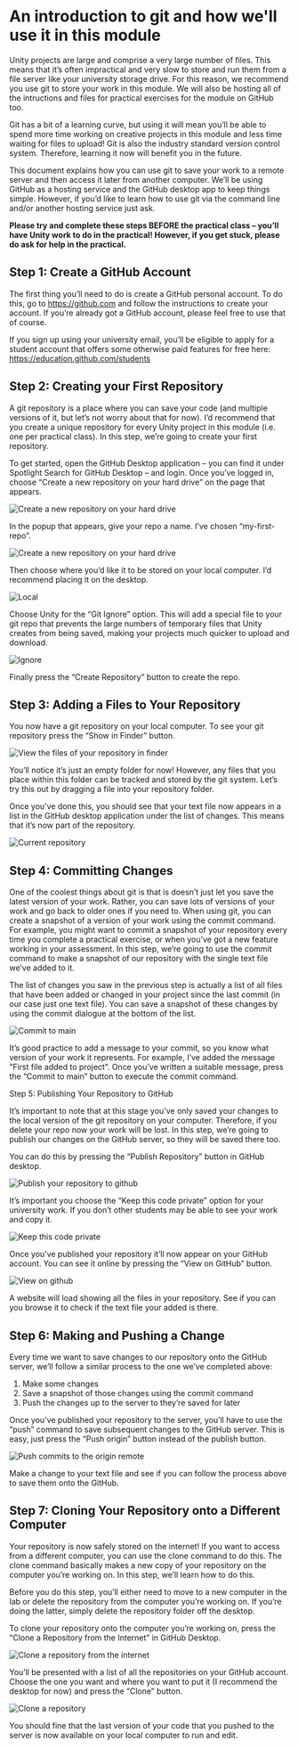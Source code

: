 # An introduction to git and how we'll use it in this module

Unity projects are large and comprise a very large number of files. This means that it’s often impractical and very slow to store and run them from a file server like your university storage drive. For this reason, we recommend you use git to store your work in this module. We will also be hosting all of the intructions and files for practical exercises for the module on GitHub too.

Git has a bit of a learning curve, but using it will mean you’ll be able to spend more time working on creative projects in this module and less time waiting for files to upload! Git is also the industry standard version control system. Therefore, learning it now will benefit you in the future.

This document explains how you can use git to save your work to a remote server and then access it later from another computer. We’ll be using GitHub as a hosting service and the GitHub desktop app to keep things simple. However, if you’d like to learn how to use git via the command line and/or another hosting service just ask.

**Please try and complete these steps BEFORE the practical class – you’ll have Unity work to do in the practical! However, if you get stuck, please do ask for help in the practical.**

## Step 1: Create a GitHub Account

The first thing you’ll need to do is create a GitHub personal account. To do this, go to https://github.com and follow the instructions to create your account. If you’re already got a GitHub account, please feel free to use that of course.

If you sign up using your university email, you’ll be eligible to apply for a student account that offers some otherwise paid features for free here: https://education.github.com/students 

## Step 2: Creating your First Repository

A git repository is a place where you can save your code (and multiple versions of it, but let’s not worry about that for now). I’d recommend that you create a unique repository for every Unity project in this module (i.e. one per practical class). In this step, we’re going to create your first repository.

To get started, open the GitHub Desktop application – you can find it under Spotlight Search for GitHub Desktop – and login. Once you’ve logged in, choose “Create a new repository on your hard drive” on the page that appears.

![Create a new repository on your hard drive](https://github.com/UoY-IM-MPIE/mpie-git-tutorial/blob/main/Instructions/create.png)

In the popup that appears, give your repo a name. I’ve chosen “my-first-repo”.

![Create a new repository on your hard drive](https://github.com/UoY-IM-MPIE/mpie-git-tutorial/blob/main/Instructions/create.png)

Then choose where you’d like it to be stored on your local computer. I’d recommend placing it on the desktop.

![Local](https://github.com/UoY-IM-MPIE/mpie-git-tutorial/blob/main/Instructions/local.png)

Choose Unity for the “Git Ignore” option. This will add a special file to your git repo that prevents the large numbers of temporary files that Unity creates from being saved, making your projects much quicker to upload and download.

![Ignore](https://github.com/UoY-IM-MPIE/mpie-git-tutorial/blob/main/Instructions/ignore.png)

Finally press the “Create Repository” button to create the repo. 

## Step 3: Adding a Files to Your Repository

You now have a git repository on your local computer. To see your git repository press the “Show in Finder” button.

![View the files of your repository in finder](https://github.com/UoY-IM-MPIE/mpie-git-tutorial/blob/main/Instructions/finder.png)

You’ll notice it’s just an empty folder for now! However, any files that you place within this folder can be tracked and stored by the git system. Let’s try this out by dragging a file into your repository folder. 

Once you’ve done this, you should see that your text file now appears in a list in the GitHub desktop application under the list of changes. This means that it’s now part of the repository. 

![Current repository](https://github.com/UoY-IM-MPIE/mpie-git-tutorial/blob/main/Instructions/current.png)

## Step 4: Committing Changes

One of the coolest things about git is that is doesn’t just let you save the latest version of your work. Rather, you can save lots of versions of your work and go back to older ones if you need to. When using git, you can create a snapshot of a version of your work using the commit command. For example, you might want to commit a snapshot of your repository every time you complete a practical exercise, or when you’ve got a new feature working in your assessment. In this step, we’re going to use the commit command to make a snapshot of our repository with the single text file we’ve added to it.

The list of changes you saw in the previous step is actually a list of all files that have been added or changed in your project since the last commit (in our case just one text file). You can save a snapshot of these changes by using the commit dialogue at the bottom of the list.

![Commit to main](https://github.com/UoY-IM-MPIE/mpie-git-tutorial/blob/main/Instructions/commit.png)

It’s good practice to add a message to your commit, so you know what version of your work it represents. For example, I’ve added the message “First file added to project”. Once you’ve written a suitable message, press the “Commit to main” button to execute the commit command.

Step 5: Publishing Your Repository to GitHub

It’s important to note that at this stage you’ve only saved your changes to the local version of the git repository on your computer. Therefore, if you delete your repo now your work will be lost. In this step, we’re going to publish our changes on the GitHub server, so they will be saved there too.

You can do this by pressing the “Publish Repository” button in GitHub desktop.

![Publish your repository to github](https://github.com/UoY-IM-MPIE/mpie-git-tutorial/blob/main/Instructions/publish.png)

It’s important you choose the “Keep this code private” option for your university work. If you don’t other students may be able to see your work and copy it. 

![Keep this code private](https://github.com/UoY-IM-MPIE/mpie-git-tutorial/blob/main/Instructions/private.png)

Once you’ve published your repository it’ll now appear on your GitHub account. You can see it online by pressing the “View on GitHub” button.

![View on github](https://github.com/UoY-IM-MPIE/mpie-git-tutorial/blob/main/Instructions/view.png)

A website will load showing all the files in your repository. See if you can you browse it to check if the text file your added is there.

## Step 6: Making and Pushing a Change

Every time we want to save changes to our repository onto the GitHub server, we’ll follow a similar process to the one we’ve completed above:

1. Make some changes
2. Save a snapshot of those changes using the commit command
3. Push the changes up to the server to they’re saved for later

Once you’ve published your repository to the server, you’ll have to use the “push” command to save subsequent changes to the GitHub server. This is easy, just press the “Push origin” button instead of the publish button.

![Push commits to the origin remote](https://github.com/UoY-IM-MPIE/mpie-git-tutorial/blob/main/Instructions/push.png)

Make a change to your text file and see if you can follow the process above to save them onto the GitHub.

## Step 7: Cloning Your Repository onto a Different Computer

Your repository is now safely stored on the internet!  If you want to access from a different computer, you can use the clone command to do this. The clone command basically makes a new copy of your repository on the computer you’re working on. In this step, we’ll learn how to do this. 

Before you do this step, you’ll either need to move to a new computer in the lab or delete the repository from the computer you’re working on. If you’re doing the latter, simply delete the repository folder off the desktop.

To clone your repository onto the computer you’re working on, press the “Clone a Repository from the Internet” in GitHub Desktop.

![Clone a repository from the internet](https://github.com/UoY-IM-MPIE/mpie-git-tutorial/blob/main/Instructions/clone.png)

You’ll be presented with a list of all the repositories on your GitHub account. Choose the one you want and where you want to put it (I recommend the desktop for now) and press the “Clone” button.

![Clone a repository](https://github.com/UoY-IM-MPIE/mpie-git-tutorial/blob/main/Instructions/list.png)

You should fine that the last version of your code that you pushed to the server is now available on your local computer to run and edit.





